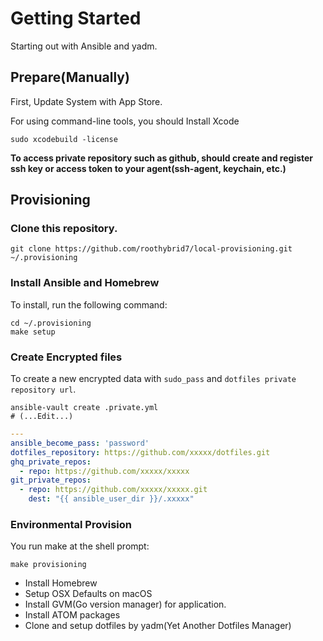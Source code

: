 # Getting Started

Starting out with Ansible and yadm.

## Prepare(Manually)

 First, Update System with App Store.

 For using command-line tools, you should Install Xcode

```shell
sudo xcodebuild -license
```

**To access private repository such as github, should create and register ssh key or access token to your agent(ssh-agent, keychain, etc.)**


## Provisioning

### Clone this repository.

```shell
git clone https://github.com/roothybrid7/local-provisioning.git ~/.provisioning
```

### Install Ansible and Homebrew

To install, run the following command:

```shell
cd ~/.provisioning
make setup
```

### Create Encrypted files

To create a new encrypted data with `sudo_pass` and `dotfiles private repository url`.

```shell
ansible-vault create .private.yml
# (...Edit...)
```

```yaml
---
ansible_become_pass: 'password'
dotfiles_repository: https://github.com/xxxxx/dotfiles.git
ghq_private_repos:
  - repo: https://github.com/xxxxx/xxxxx
git_private_repos:
  - repo: https://github.com/xxxxx/xxxxx.git
    dest: "{{ ansible_user_dir }}/.xxxxx"
```

### Environmental Provision
You run make at the shell prompt:

```shell
make provisioning
```

* Install Homebrew
* Setup OSX Defaults on macOS
* Install GVM(Go version manager) for application.
* Install ATOM packages
* Clone and setup dotfiles by yadm(Yet Another Dotfiles Manager)
